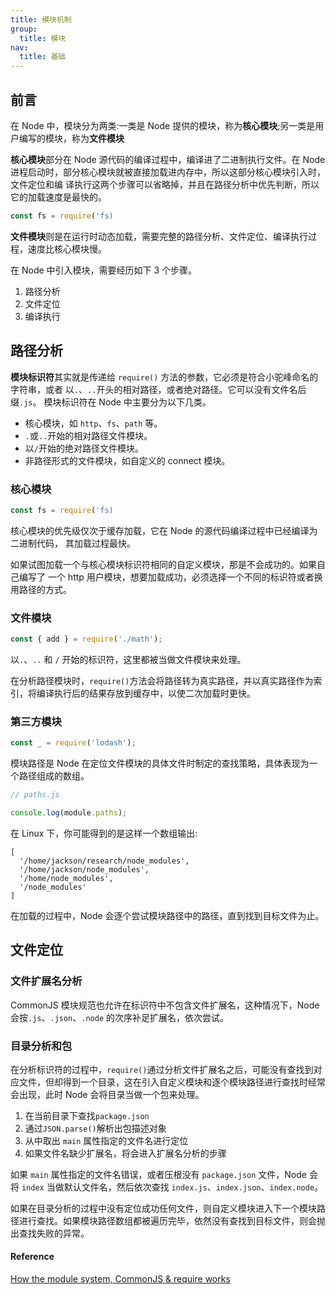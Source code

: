 ```yaml
---
title: 模块机制
group:
  title: 模块
nav:
  title: 基础
---
```


## 前言

在 Node 中，模块分为两类:一类是 Node 提供的模块，称为**核心模块**;另一类是用户编写的模块，称为**文件模块**

**核心模块**部分在 Node 源代码的编译过程中，编译进了二进制执行文件。在 Node 进程启动时，部分核心模块就被直接加载进内存中，所以这部分核心模块引入时，文件定位和编 译执行这两个步骤可以省略掉，并且在路径分析中优先判断，所以它的加载速度是最快的。

```js
const fs = require('fs)
```

**文件模块**则是在运行时动态加载，需要完整的路径分析、文件定位、编译执行过程，速度比核心模块慢。

在 Node 中引入模块，需要经历如下 3 个步骤。

1. 路径分析
2. 文件定位
3. 编译执行

## 路径分析

**模块标识符**其实就是传递给 `require()` 方法的参数，它必须是符合小驼峰命名的字符串，或者 以`.`、`..`开头的相对路径，或者绝对路径。它可以没有文件名后缀`.js`。
模块标识符在 Node 中主要分为以下几类。

- 核心模块，如 `http`、`fs`、`path` 等。
- `.`或`..`开始的相对路径文件模块。
- 以`/`开始的绝对路径文件模块。
- 非路径形式的文件模块，如自定义的 connect 模块。

### 核心模块

```js
const fs = require('fs)
```

核心模块的优先级仅次于缓存加载，它在 Node 的源代码编译过程中已经编译为二进制代码， 其加载过程最快。

如果试图加载一个与核心模块标识符相同的自定义模块，那是不会成功的。如果自己编写了 一个 http 用户模块，想要加载成功，必须选择一个不同的标识符或者换用路径的方式。

### 文件模块

```js
const { add } = require('./math');
```

以`.`、`..` 和 `/` 开始的标识符，这里都被当做文件模块来处理。

在分析路径模块时，`require()`方法会将路径转为真实路径，并以真实路径作为索引，将编译执行后的结果存放到缓存中，以使二次加载时更快。

### 第三方模块

```js
const _ = require('lodash');
```

模块路径是 Node 在定位文件模块的具体文件时制定的查找策略，具体表现为一个路径组成的数组。

```js
// paths.js

console.log(module.paths);
```

在 Linux 下，你可能得到的是这样一个数组输出:

```
[
  '/home/jackson/research/node_modules',
  '/home/jackson/node_modules',
  '/home/node_modules',
  '/node_modules'
]
```

在加载的过程中，Node 会逐个尝试模块路径中的路径，直到找到目标文件为止。

## 文件定位

### 文件扩展名分析

CommonJS 模块规范也允许在标识符中不包含文件扩展名，这种情况下，Node 会按`.js`、`.json`、`.node` 的次序补足扩展名，依次尝试。

### 目录分析和包

在分析标识符的过程中，`require()`通过分析文件扩展名之后，可能没有查找到对应文件，但却得到一个目录，这在引入自定义模块和逐个模块路径进行查找时经常会出现，此时 Node 会将目录当做一个包来处理。

1. 在当前目录下查找`package.json`
2. 通过`JSON.parse()`解析出包描述对象
3. 从中取出 `main` 属性指定的文件名进行定位
4. 如果文件名缺少扩展名，将会进入扩展名分析的步骤

如果 `main` 属性指定的文件名错误，或者压根没有 `package.json` 文件，Node 会将 `index` 当做默认文件名，然后依次查找 `index.js`、`index.json`、`index.node`。

如果在目录分析的过程中没有定位成功任何文件，则自定义模块进入下一个模块路径进行查找。如果模块路径数组都被遍历完毕，依然没有查找到目标文件，则会抛出查找失败的异常。

#### Reference

[How the module system, CommonJS & require works](https://blog.risingstack.com/node-js-at-scale-module-system-commonjs-require/)
